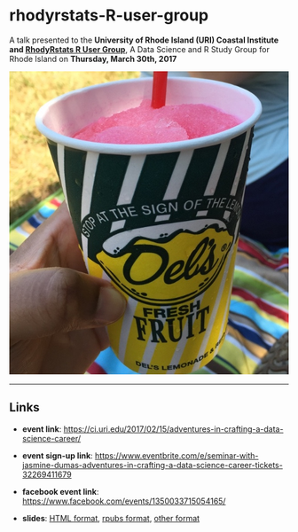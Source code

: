 # rhodyrstats-R-user-group

A talk presented to the **University of Rhode Island (URI) Coastal Institute and [RhodyRstats R User Group](http://rhodyrstats.org/)**, A Data Science and R Study Group for Rhode Island on **Thursday, March 30th, 2017** 


![Source: Jasmine Dumas](img/ri-dells.jpg)

_____


## Links

* **event link**: https://ci.uri.edu/2017/02/15/adventures-in-crafting-a-data-science-career/

* **event sign-up link**: https://www.eventbrite.com/e/seminar-with-jasmine-dumas-adventures-in-crafting-a-data-science-career-tickets-32269411679

* **facebook event link**: https://www.facebook.com/events/1350033715054165/

* **slides**: [HTML format](https://htmlpreview.github.io/?https://github.com/jasdumas/talks/blob/master/rhodyrstats-R-user-group/rhodyrstats-r-user-group-slides.html), [rpubs format](http://rpubs.com/jasdumas/uri-talk), [other format]()
